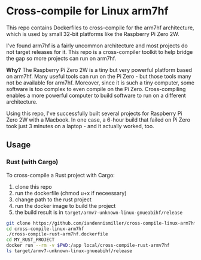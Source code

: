 # Cross-compile for Linux arm7hf

This repo contains Dockerfiles to cross-compile for the arm7hf architecture, which is used by small 32-bit platforms like the Raspberry Pi Zero 2W.

I've found arm7hf is a fairly uncommon architecture and most projects do not target releases for it.
This repo is a cross-compiler toolkit to help bridge the gap so more projects can run on arm7hf.

**Why?** The Raspberry Pi Zero 2W is a tiny but very powerful platform based on arm7hf.
Many useful tools can run on the Pi Zero - but those tools many not be available for arm7hf.
Moreover, since it is such a tiny computer, some software is too complex to even compile on the Pi Zero.
Cross-compiling enables a more powerful computer to build software to run on a different architecture.

Using this repo, I've successfully built several projects for Raspberry Pi Zero 2W with a Macbook.
In one case, a 6-hour build that failed on Pi Zero took just 3 minutes on a laptop - and it actually worked, too.

## Usage

### Rust (with Cargo)

To cross-compile a Rust project with Cargo:

1. clone this repo
2. run the dockerfile (chmod u+x if neceessary)
3. change path to the rust project
4. run the docker image to build the project
5. the build result is in `target/armv7-unknown-linux-gnueabihf/release`

```bash
git clone https://github.com/iandennismiller/cross-compile-linux-arm7hf
cd cross-compile-linux-arm7hf
./cross-compile-rust-arm7hf.dockerfile
cd MY_RUST_PROJECT
docker run --rm -v $PWD:/app local/cross-compile-rust-armv7hf
ls target/armv7-unknown-linux-gnueabihf/release
```
